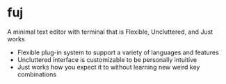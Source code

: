 # fuj
A minimal text editor with terminal that is Flexible, Uncluttered, and Just works

- Flexible plug-in system to support a variety of languages and features
- Uncluttered interface is customizable to be personally intuitive
- Just works how you expect it to without learning new weird key combinations

